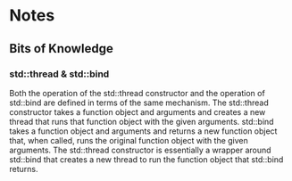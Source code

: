# Notes
## Bits of Knowledge
### std::thread & std::bind
Both the operation of the std::thread constructor and the operation of std::bind are defined in terms of the same mechanism. The std::thread constructor takes a function object and arguments and creates a new thread that runs that function object with the given arguments. std::bind takes a function object and arguments and returns a new function object that, when called, runs the original function object with the given arguments. The std::thread constructor is essentially a wrapper around std::bind that creates a new thread to run the function object that std::bind returns.
